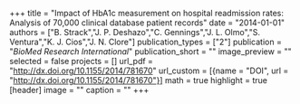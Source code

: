 +++
title = "Impact of HbA1c measurement on hospital readmission rates: Analysis of 70,000 clinical database patient records"
date = "2014-01-01"
authors = ["B. Strack","J. P. Deshazo","C. Gennings","J. L. Olmo","S. Ventura","K. J. Cios","J. N. Clore"]
publication_types = ["2"]
publication = "_BioMed Research International_"
publication_short = ""
image_preview = ""
selected = false
projects = []
url_pdf = "http://dx.doi.org/10.1155/2014/781670"
url_custom = [{name = "DOI", url = "http://dx.doi.org/10.1155/2014/781670"}]
math = true
highlight = true
[header]
image = ""
caption = ""
+++

